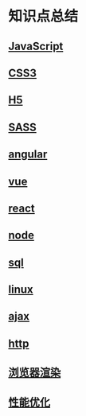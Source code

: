 # 知识点总结 

## [JavaScript](https://github.com/l511407563/Interview/blob/master/JavaScript.md)

## [CSS3](https://github.com/l511407563/Interview/blob/master/CSS3.md)

## [H5](https://github.com/l511407563/Interview/blob/master/H5.md)

## [SASS](https://github.com/l511407563/Interview/blob/master/SASS.md)

## [angular](https://github.com/l511407563/Interview/blob/master/angular.md)

## [vue](https://github.com/l511407563/Interview/blob/master/vue.md)

## [react](https://github.com/l511407563/Interview/blob/master/react.md)

## [node](https://github.com/l511407563/Interview/blob/master/node.md)

## [sql](https://github.com/l511407563/Interview/blob/master/sql.md)

## [linux](https://github.com/l511407563/Interview/blob/master/linux.md)

## [ajax](https://github.com/l511407563/Interview/blob/master/ajax.md)

## [http](https://github.com/l511407563/Interview/blob/master/http.md)

## [浏览器渲染](https://github.com/l511407563/Interview/blob/master/http.md)

## [性能优化](https://github.com/l511407563/Interview/blob/master/http.md)

